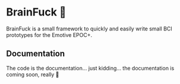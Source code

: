 # BrainFuck 🧠
BrainFuck is a small framework to quickly and easily write small BCI prototypes for the Emotive EPOC+.

## Documentation
The code is the documentation... just kidding... the documentation is coming soon, really 🙈